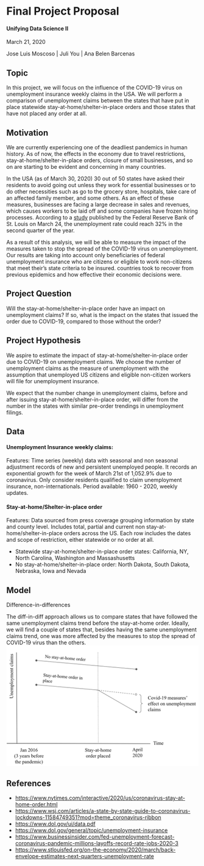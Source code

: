 # Final Project Proposal
#### Unifying Data Science II
March 21, 2020

Jose Luis Moscoso | Juli You | Ana Belen Barcenas

## Topic 
In this project, we will focus on the influence of the COVID-19 virus on unemployment insurance weekly claims in the USA. We will perform a comparison of unemployment claims between the states that have put in place statewide stay-at-home/shelter-in-place orders and those states that have not placed any order at all.

## Motivation
We are currently experiencing one of the deadliest pandemics in human history. As of now, the effects in the economy due to travel restrictions, stay-at-home/shelter-in-place orders, closure of small businesses, and so on are starting to be evident and concerning in many countries. 

In the USA (as of March 30, 2020) 30 out of 50 states have asked their residents to avoid going out unless they work for essential businesses or to do other necessities such as go to the grocery store, hospitals, take care of an affected family member, and some others. As an effect of these measures, businesses are facing a large decrease in sales and revenues, which causes workers to be laid off and some companies have frozen hiring processes. According to a [study](www.stlouisfed.org/on-the-economy/2020/march/back-envelope-estimates-next-quarters-unemployment-rate) published by the Federal Reserve Bank of St. Louis on March 24, the unemployment rate could reach 32% in the second quarter of the year. 

As a result of this analysis, we will be able to measure the impact of the measures taken to stop the spread of the COVID-19 virus on unemployment. Our results are taking into account only beneficiaries of federal unemployment insurance who are citizens or eligible to work non-citizens that meet their’s state criteria to be insured.
countries took to recover from previous epidemics and how effective their economic decisions were.

## Project Question
Will the stay-at-home/shelter-in-place order have an impact on unemployment claims? If so, what is the impact on the states that issued the order due to COVID-19, compared to those without the order?

## Project Hypothesis
We aspire to estimate the impact of stay-at-home/shelter-in-place order due to COVID-19 on unemployment claims. We choose the number of unemployment claims as the measure of unemployment with the assumption that unemployed US citizens and eligible non-citizen workers will file for unemployment insurance.

We expect that the number change in unemployment claims, before and after issuing stay-at-home/shelter-in-place order, will differ from the number in the states with similar pre-order trendings in unemployment filings.


## Data 
#### Unemployment Insurance weekly claims:
Features: Time series (weekly) data with seasonal and non seasonal adjustment records of new and persistent unemployed people. It records an exponential growth for the week of March 21st of 1,052.9% due to coronavirus. Only consider residents qualified to claim unemployment insurance, non-internationals. Period available: 1960 - 2020, weekly updates.

#### Stay-at-home/Shelter-in-place order
Features: Data sourced from press coverage grouping information by state and county level. Includes total, partial and current non stay-at-home/shelter-in-place orders across the US. Each row includes the dates and scope of restriction, either statewide or no order at all. 
* Statewide stay-at-home/shelter-in-place order states: California, NY, North Carolina, Washington and Massashusetts
* No stay-at-home/shelter-in-place order: North Dakota, South Dakota, Nebraska, Iowa and Nevada

## Model
Difference-in-differences

The diff-in-diff approach allows us to compare states that have followed the same unemployment claims trend before the stay-at-home order. Ideally, we will find a couple of states that, besides having the same unemployment claims trend, one was more affected by the measures to stop the spread of COVID-19 virus than the others.
![Test Image 1](diffindiff.png)

## References
* https://www.nytimes.com/interactive/2020/us/coronavirus-stay-at-home-order.html
* https://www.wsj.com/articles/a-state-by-state-guide-to-coronavirus-lockdowns-11584749351?mod=theme_coronavirus-ribbon
* https://www.dol.gov/ui/data.pdf
* https://www.dol.gov/general/topic/unemployment-insurance
* https://www.businessinsider.com/fed-unemployment-forecast-coronavirus-pandemic-millions-layoffs-record-rate-jobs-2020-3
* https://www.stlouisfed.org/on-the-economy/2020/march/back-envelope-estimates-next-quarters-unemployment-rate

